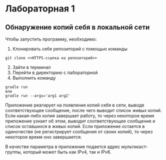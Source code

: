 # Лабораторная 1
## Обнаружение копий себя в локальной сети

Чтобы запустить программу, необходимо:
1. Клонировать себе репозиторий с помощью команды
```
git clone <<HTTPS-ссылка на репозиторий>>
```
2. Зайти в терминал
3. Перейти в директорию с лабораторной
4. Выполнить команду
```
gradle run
или
gradle run --args='arg1 arg2'
```

Приложение реагирует на появления копий себя в сети, выводя соответствующее сообщение, после чего выводит список живых копий.
Если какая-либо копия завершает работу, то через некоторое время приложение узнает об этом, выводит соответствующее сообщение и список оставшихся в живых копий.
Если приложение остается в одиночестве (не регистрирует сообщения от своих копий), то через некоторое время оно завершается.

В качестве параметра в приложение подается адрес мультикаст-группы, который может быть как IPv4, так и IPv6.

